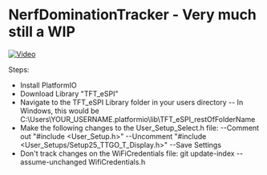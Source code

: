 # NerfDominationTracker - Very much still a WIP

[![Video](https://img.youtube.com/vi/8_mOT_Istnk/0.jpg)](https://www.youtube.com/watch?v=8_mOT_Istnk)

Steps:
- Install PlatformIO
- Download Library "TFT_eSPI"
- Navigate to the TFT_eSPI Library folder in your users directory
-- In Windows, this would be C:\Users\YOUR_USERNAME\.platformio\lib\TFT_eSPI_restOfFolderName
- Make the following changes to the User_Setup_Select.h file:
--Comment out "#include <User_Setup.h>"
--Uncomment "#include <User_Setups/Setup25_TTGO_T_Display.h>"
--Save Settings
- Don't track changes on the WiFiCredentials file:  git update-index --assume-unchanged WifiCredentials.h
